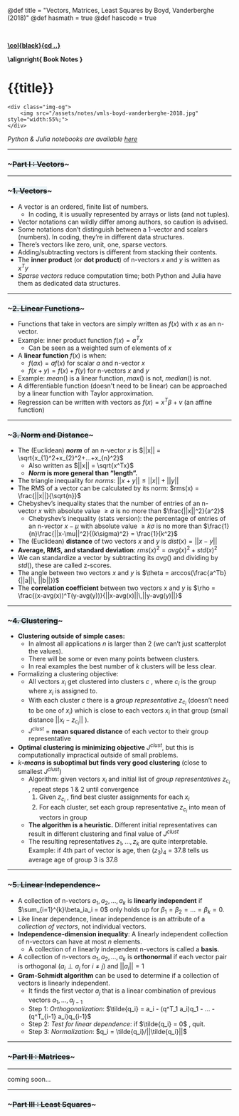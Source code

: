 @def title = "Vectors, Matrices, Least Squares by Boyd, Vanderberghe (2018)"
@def hasmath = true
@def hascode = true

&#8287;
&#8287;

**[\col{black}{cd ..}](/)**

**\alignright{ Book Notes }**

# {{title}}

~~~
<div class="img-og">
    <img src="/assets/notes/vmls-boyd-vanderberghe-2018.jpg" style="width:55%;">
</div>
~~~

_Python & Julia notebooks are available [here](https://github.com/vbartle/VMLS-Companions)_

---
### ~~~<span style="background-color: #E9F3F7">Part I : Vectors</span>~~~
---

### ~~~<span style="background-color: #E9F3F7">1. Vectors</span>~~~

- A vector is an ordered, finite list of numbers.
  - In coding, it is usually represented by arrays or lists (and not tuples).
- Vector notations can wildly differ among authors, so caution is advised.
- Some notations don’t distinguish between a 1-vector and scalars (numbers). In coding, they’re in different data structures.
- There’s vectors like zero, unit, one, sparse vectors.
- Adding/subtracting vectors is different from stacking their contents.
- The **inner product** (or **dot product**) of n-vectors $x$ and $y$ is written as $x^Ty$
- _Sparse vectors_ reduce computation time; both Python and Julia have them as dedicated data structures.

---

### ~~~<span style="background-color: #E9F3F7">2. Linear Functions</span>~~~

- Functions that take in vectors are simply written as $f(x)$ with $x$ as an n-vector.
- Example: inner product function $f(x) = a^Tx$
  - Can be seen as a weighted sum of elements of $x$
- A **linear function** $f(x)$ is when:
  - $f(ax) = af(x)$  for scalar $a$ and n-vector $x$
  - $f(x+y) = f(x) + f(y)$ for n-vectors $x$ and  $y$
- Example: _mean_() is a linear function, _max_() is not, _median_() is not.
- A differentiable function (doesn't need to be linear) can be approached by a linear function with Taylor approximation.
- Regression can be written with vectors as $f(x) = x^T\beta + v$  (an affine function)

---

### ~~~<span style="background-color: #E9F3F7">3. Norm and Distance</span>~~~

- The (Euclidean) _**norm**_ of an n-vector $x$ is  $||x|| = \sqrt{x_{1}^2+x_{2}^2+...+x_{n}^2}$
  - Also written as  $||x|| = \sqrt{x^Tx}$
  - **_Norm_ is more general than “length”.**
- The triangle inequality for _norms_:  $||x+y|| \leq ||x|| + ||y||$
- The RMS of a vector can be calculated by its norm:  $rms(x) = \frac{||x||}{\sqrt{n}}$
- Chebyshev’s inequality states that the number of entries of an n-vector $x$ with absolute value $\geq a$ is no more than $\frac{||x||^2}{a^2}$ 
  - Chebyshev’s inequality (stats version): the percentage of entries of an n-vector $x-\mu$ with absolute value $\geq k\sigma$ is no more than $\frac{1}{n}\frac{||x-\mu||^2}{(k\sigma)^2} = \frac{1}{k^2}$ 
- The (Euclidean) **distance** of two vectors $x$ and $y$ is $dist(x) = ||x-y||$
- **Average, RMS, and standard deviation**:  $rms(x)^2 = avg(x)^2 + std(x)^2$
- We can standardize a vector by subtracting its $avg()$ and dividing by $std()$, these are called z-scores.
- The angle between two vectors $x$ and $y$ is  $\theta = arccos(\frac{a^Tb}{||a||\,       ||b||})$
- The **correlation coefficient** between two vectors $x$ and $y$ is $\rho = \frac{(x-avg(x))^T(y-avg(y))}{||x-avg(x)||\,||y-avg(y)||}$

---

### ~~~<span style="background-color: #E9F3F7">4. Clustering</span>~~~

- **Clustering outside of simple cases:**
  - In almost all applications $n$ is larger than 2 (we can’t just scatterplot the values).
  - There will be some or even many points between clusters.
  - In real examples the best number of $k$ clusters will be less clear.
- Formalizing a clustering objective:
  - All vectors $x_i$ get clustered into clusters $c$ , where $c_{i}$ is the group where $x_i$ is assigned to.
  - With each cluster $c$ there is a *group representative* $z_{c_{i}}$ (doesn’t need to be one of $x_i$) which is close to each vectors $x_{i}$ in that group (small distance $||x_{i} - z_{c_{i}}||$ ).
  - $J^{clust}$ = **mean squared distance** of each vector to their group representative
- **Optimal clustering is minimizing objective** $J^{clust}$, but this is computationally impractical outside of small problems.
- $k$**_-means_ is suboptimal but finds very good clustering** (close to smallest $J^{clust}$)
  - Algorithm: given vectors $x_i$ and initial list of *group representatives* $z_{c_{i}}$ , repeat steps 1 & 2 until convergence
    1. Given $z_{c_{i}}$ , find best cluster assignments for each $x_i$
    2. For each cluster, set each group representative $z_{c_{i}}$ into mean of vectors in group
  - **The algorithm is a heuristic.** Different initial representatives can result in different clustering and final value of $J^{clust}$
  - The resulting representatives $z_1,…,z_k$ are quite interpretable. Example: if 4th part of vector is age, then $(z_3)_4$ = 37.8 tells us average age of group 3 is 37.8

---

### ~~~<span style="background-color: #E9F3F7">5. Linear Independence</span>~~~

- A collection of n-vectors $a_1,a_2,...,a_k$ is **linearly independent** if $\sum_{i=1}^{k}\beta_ia_i = 0$ only holds up for $\beta_1 = \beta_2 = ... = \beta_k = 0$.
- Like linear dependence, linear independence is an attribute of a _collection of vectors_, not individual vectors.
- **Independence-dimension inequality**: A linearly independent collection of n-vectors can have at most $n$ elements.
    - A collection of $n$ linearly independent n-vectors is called a **basis**.
- A collection of n-vectors $a_1,a_2,...,a_k$ is **orthonormal** if each vector pair is orthogonal ($a_i \perp a_j$ for $i \neq j$) and $||a_i|| = 1$
- **Gram-Schmidt algorithm** can be used to determine if a collection of vectors is linearly independent.
    - It finds the first vector $a_j$ that is a linear combination of previous vectors $a_1,…, a_{j-1}$
    - Step 1: _Orthogonalization_:  $\tilde{q_i} = a_i - (q^T_1 a_i)q_1 - … - (q^T_{i-1} a_i)q_{i-1}$
    - Step 2: _Test for linear dependence_:  if $\tilde{q_i} = 0$ , quit.
    - Step 3: _Normalization_: $q_i = \tilde{q_i}/||\tilde{q_i}||$

---
### ~~~<span style="background-color: #E9F3F7">Part II : Matrices</span>~~~
---
coming soon...

---
### ~~~<span style="background-color: #E9F3F7">Part III : Least Squares</span>~~~
